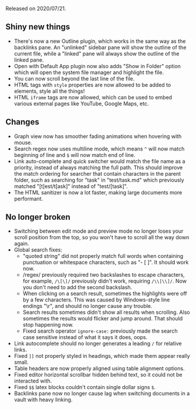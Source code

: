 Released on 2020/07/21.

## Shiny new things

- There's now a new Outline plugin, which works in the same way as the backlinks pane. An "unlinked" sidebar pane will show the outline of the current file, while a "linked" pane will always show the outline of the linked pane.
- Open with Default App plugin now also adds "Show in Folder" option which will open the system file manager and highlight the file.
- You can now scroll beyond the last line of the file.
- HTML tags with `style` properties are now allowed to be added to elements, style all the things!
- HTML `iframe` tags are now allowed, which can be used to embed various external pages like YouTube, Google Maps, etc.

## Changes

- Graph view now has smoother fading animations when hovering with mouse.
- Search regex now uses multiline mode, which means `^` will now match beginning of line and `$` will now match end of line.
- Link auto-complete and quick switcher would match the file name as a priority, instead of always matching the full path. This should improve the match ordering for searcher that contain characters in the parent folder, such as searching for "task" in "test/task.md" which previously matched "[t]est/t[ask]" instead of "test/[task]".
- The HTML sanitizer is now a lot faster, making large documents more performant.

## No longer broken

- Switching between edit mode and preview mode no longer loses your scroll position from the top, so you won't have to scroll all the way down again.
- Global search fixes:
	- "quoted string" did not properly match full words when containing punctuation or whitespace characters, such as "- [ ]". It should work now.
	- /regex/ previously required two backslashes to escape characters, for example, `/\[\]/` previously didn't work, requiring `/\\[\\]/`. Now you don't need to add the second backslash.
	- When clicking on a search result, sometimes the highlights were off by a few characters. This was caused by Windows-style line endings "\r", and should no longer cause any trouble.
	- Search results sometimes didn't show all results when scrolling. Also sometimes the results would flicker and jump around. That should stop happening now.
	- Fixed search operator `ignore-case:` previously made the search case sensitive instead of what it says it does, oops.
- Link autocomplete should no longer generates a leading `/` for relative links.
- Fixed `]]` not properly styled in headings, which made them appear really small.
- Table headers are now properly aligned using table alignment options.
- Fixed editor horizontal scrollbar hidden behind text, so it could not be interacted with.
- Fixed `$$` latex blocks couldn't contain single dollar signs `$`.
- Backlinks pane now no longer cause lag when switching documents in a vault with heavy linking.
